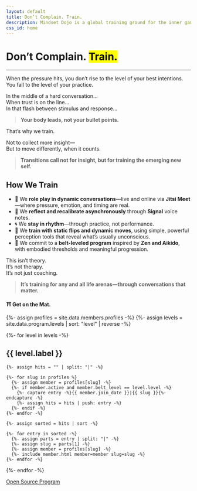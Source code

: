 ```yaml
---
layout: default
title: Don’t Complain. Train.
description: Mindset Dojo is a global training ground for the inner game of presence, leadership, and emotional clarity. For conversations that matter—across all life arenas.
css_id: home
---
```


<h1>Don’t Complain. <mark>Train.</mark></h1>
<hr>

<p>When the pressure hits, you don’t rise to the level of your best intentions.<br>
You fall to the level of your practice.</p>

<p>In the middle of a hard conversation…<br>
When trust is on the line…<br>
In that flash between stimulus and response…</p>

<blockquote><strong>Your body leads, not your bullet points.</strong></blockquote>

<p>That’s why we train.</p>

<p>Not to collect more insight—<br>
But to move differently, when it counts.</p>

<blockquote><strong>Transitions call not for insight, but for training the emerging new self.</strong></blockquote>

<h2>How We Train</h2>
<ul>
  <li>🥋 We <strong>role play in dynamic conversations</strong>—live and online via <strong>Jitsi Meet</strong>—where pressure, emotion, and timing are real.</li>
  <li>🔁 We <strong>reflect and recalibrate asynchronously</strong> through <strong>Signal</strong> voice notes.</li>
  <li>🌀 We <strong>stay in rhythm</strong>—through practice, not performance.</li>
  <li>🧭 We <strong>train with static flips and dynamic moves</strong>, using simple, powerful perception tools that reveal what’s usually unconscious.</li>
  <li>🎯 We commit to a <strong>belt-leveled program</strong> inspired by <strong>Zen and Aikido</strong>, with embodied thresholds and meaningful progression.</li>
</ul>

<p>This isn’t theory.<br>
It’s not therapy.<br>
It’s not just coaching.</p>

<blockquote><strong>It’s training for any and all life arenas—through conversations that matter.</strong></blockquote>

<p><strong>⛩️ Get on the Mat.</strong></p>

<div class="md-members">

  {%- assign profiles = site.data.members.profiles -%}
  {%- assign levels = site.data.program.levels | sort: "level" | reverse -%}

  {%- for level in levels -%}
    <h2>{{ level.label }}</h2>

    {%- assign hits = "" | split: "|" -%}

    {%- for slug in profiles %}
      {%- assign member = profiles[slug] -%}
      {%- if member.active and member.belt_level == level.level -%}
        {%- capture entry -%}{{ member.join_date }}|{{ slug }}{%- endcapture -%}
        {%- assign hits = hits | push: entry -%}
      {%- endif -%}
    {%- endfor -%}

    {%- assign sorted = hits | sort -%}

    {%- for entry in sorted -%}
      {%- assign parts = entry | split: "|" -%}
      {%- assign slug = parts[1] -%}
      {%- assign member = profiles[slug] -%}
      {%- include member.html member=member slug=slug -%}
    {%- endfor -%}
  {%- endfor -%}

</div>

<div class="md-cta-group">
    <a href="./program">Open Source Program</a>
</div>
